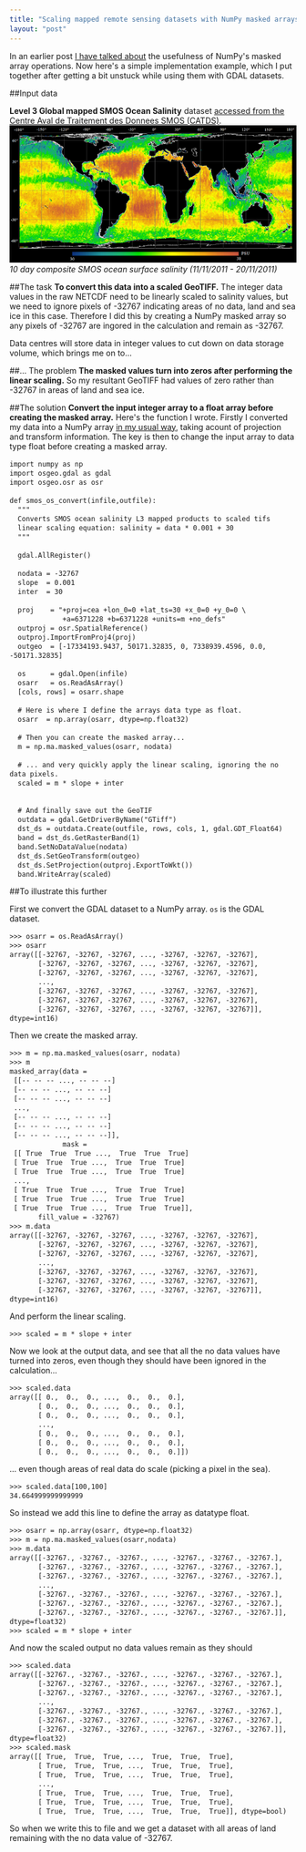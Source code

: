 ```yaml
---
title: "Scaling mapped remote sensing datasets with NumPy masked arrays"
layout: "post"
---
```


In an earlier post [I have talked about](http://blog.remotesensing.io/2013/05/Dealing-with-no-data-using-NumPy-masked-array-operations/) the usefulness of NumPy's masked array operations. Now here's a simple implementation example, which I put together after getting a bit unstuck while using them with GDAL datasets.

##Input data

**Level 3 Global mapped SMOS Ocean Salinity** dataset [accessed from the Centre Aval de Traitement des Donnees SMOS (CATDS)](http://www.catds.fr).
![SMOS salinity dataset](/assets/posts/smos-salinity-composite.png) 
_10 day composite SMOS ocean surface salinity (11/11/2011 - 20/11/2011)_

##The task
**To convert this data into a scaled GeoTIFF.** The integer data values in the raw NETCDF need to be linearly scaled to salinity values, but we need to ignore pixels of -32767 indicating areas of no data, land and sea ice in this case. Therefore I did this by creating a NumPy masked array so any pixels of -32767 are ingored in the calculation and remain as -32767.

Data centres will store data in integer values to cut down on data storage volume, which brings me on to...

##... The problem
**The masked values turn into zeros after performing the linear scaling.** So my resultant GeoTIFF had values of zero rather than -32767 in areas of land and sea ice.

##The solution
**Convert the input integer array to a float array before creating the masked array.** Here's the function I wrote. Firstly I converted my data into a NumPy array [in my usual way](http://blog.remotesensing.io/2013/03/using-gdal-with-python-basic-intro), taking acount of projection and transform information. The key is then to change the input array to data type float before creating a masked array.

    import numpy as np
    import osgeo.gdal as gdal
    import osgeo.osr as osr

    def smos_os_convert(infile,outfile):
      """
      Converts SMOS ocean salinity L3 mapped products to scaled tifs
      linear scaling equation: salinity = data * 0.001 + 30
      """
  
      gdal.AllRegister()

      nodata = -32767 
      slope  = 0.001
      inter  = 30
  
      proj    = "+proj=cea +lon_0=0 +lat_ts=30 +x_0=0 +y_0=0 \
                 +a=6371228 +b=6371228 +units=m +no_defs"
      outproj = osr.SpatialReference()
      outproj.ImportFromProj4(proj)
      outgeo  = [-17334193.9437, 50171.32835, 0, 7338939.4596, 0.0, -50171.32835]

      os      = gdal.Open(infile)
      osarr   = os.ReadAsArray()
      [cols, rows] = osarr.shape

      # Here is where I define the arrays data type as float.
      osarr  = np.array(osarr, dtype=np.float32)
  
      # Then you can create the masked array...
      m = np.ma.masked_values(osarr, nodata)

      # ... and very quickly apply the linear scaling, ignoring the no data pixels.
      scaled = m * slope + inter


      # And finally save out the GeoTIF
      outdata = gdal.GetDriverByName("GTiff")
      dst_ds = outdata.Create(outfile, rows, cols, 1, gdal.GDT_Float64)
      band = dst_ds.GetRasterBand(1)
      band.SetNoDataValue(nodata)
      dst_ds.SetGeoTransform(outgeo)
      dst_ds.SetProjection(outproj.ExportToWkt())
      band.WriteArray(scaled)


  
##To illustrate this further

First we convert the GDAL dataset to a NumPy array. `os` is the GDAL dataset.

    >>> osarr = os.ReadAsArray()
    >>> osarr
    array([[-32767, -32767, -32767, ..., -32767, -32767, -32767],
           [-32767, -32767, -32767, ..., -32767, -32767, -32767],
           [-32767, -32767, -32767, ..., -32767, -32767, -32767],
           ..., 
           [-32767, -32767, -32767, ..., -32767, -32767, -32767],
           [-32767, -32767, -32767, ..., -32767, -32767, -32767],
           [-32767, -32767, -32767, ..., -32767, -32767, -32767]], dtype=int16)
    	   
Then we create the masked array.	   
    
    >>> m = np.ma.masked_values(osarr, nodata)
    >>> m
    masked_array(data =
     [[-- -- -- ..., -- -- --]
     [-- -- -- ..., -- -- --]
     [-- -- -- ..., -- -- --]
     ..., 
     [-- -- -- ..., -- -- --]
     [-- -- -- ..., -- -- --]
     [-- -- -- ..., -- -- --]],
                 mask =
     [[ True  True  True ...,  True  True  True]
     [ True  True  True ...,  True  True  True]
     [ True  True  True ...,  True  True  True]
     ..., 
     [ True  True  True ...,  True  True  True]
     [ True  True  True ...,  True  True  True]
     [ True  True  True ...,  True  True  True]],
           fill_value = -32767)
    >>> m.data
    array([[-32767, -32767, -32767, ..., -32767, -32767, -32767],
           [-32767, -32767, -32767, ..., -32767, -32767, -32767],
           [-32767, -32767, -32767, ..., -32767, -32767, -32767],
           ..., 
           [-32767, -32767, -32767, ..., -32767, -32767, -32767],
           [-32767, -32767, -32767, ..., -32767, -32767, -32767],
           [-32767, -32767, -32767, ..., -32767, -32767, -32767]], dtype=int16)
    
And perform the linear scaling.
    	   
    >>> scaled = m * slope + inter
    
Now we look at the output data, and see that all the no data values have turned into zeros, even though they should have been ignored in the calculation...
    
    >>> scaled.data
    array([[ 0.,  0.,  0., ...,  0.,  0.,  0.],
           [ 0.,  0.,  0., ...,  0.,  0.,  0.],
           [ 0.,  0.,  0., ...,  0.,  0.,  0.],
           ..., 
           [ 0.,  0.,  0., ...,  0.,  0.,  0.],
           [ 0.,  0.,  0., ...,  0.,  0.,  0.],
           [ 0.,  0.,  0., ...,  0.,  0.,  0.]])
    
    	   
... even though areas of real data do scale (picking a pixel in the sea).
    
    >>> scaled.data[100,100]
    34.664999999999999
    
So instead we add this line to define the array as datatype float.
    
    >>> osarr = np.array(osarr, dtype=np.float32)
    >>> m = np.ma.masked_values(osarr,nodata)
    >>> m.data
    array([[-32767., -32767., -32767., ..., -32767., -32767., -32767.],
           [-32767., -32767., -32767., ..., -32767., -32767., -32767.],
           [-32767., -32767., -32767., ..., -32767., -32767., -32767.],
           ..., 
           [-32767., -32767., -32767., ..., -32767., -32767., -32767.],
           [-32767., -32767., -32767., ..., -32767., -32767., -32767.],
           [-32767., -32767., -32767., ..., -32767., -32767., -32767.]], dtype=float32)
    >>> scaled = m * slope + inter
    
And now the scaled output no data values remain as they should
    
    >>> scaled.data
    array([[-32767., -32767., -32767., ..., -32767., -32767., -32767.],
           [-32767., -32767., -32767., ..., -32767., -32767., -32767.],
           [-32767., -32767., -32767., ..., -32767., -32767., -32767.],
           ..., 
           [-32767., -32767., -32767., ..., -32767., -32767., -32767.],
           [-32767., -32767., -32767., ..., -32767., -32767., -32767.],
           [-32767., -32767., -32767., ..., -32767., -32767., -32767.]], dtype=float32)
    >>> scaled.mask
    array([[ True,  True,  True, ...,  True,  True,  True],
           [ True,  True,  True, ...,  True,  True,  True],
           [ True,  True,  True, ...,  True,  True,  True],
           ..., 
           [ True,  True,  True, ...,  True,  True,  True],
           [ True,  True,  True, ...,  True,  True,  True],
           [ True,  True,  True, ...,  True,  True,  True]], dtype=bool)
	   
So when we write this to file and we get a dataset with all areas of land remaining with the no data value of -32767. 




